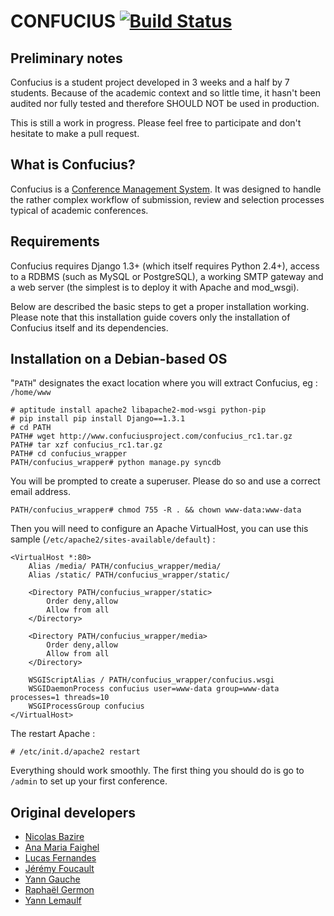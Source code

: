 CONFUCIUS [![Build Status](https://secure.travis-ci.org/keepitsimpl/confucius.png?branch=development)](http://travis-ci.org/keepitsimpl/confucius)
=================================================================================================================================================

Preliminary notes
-----------------

Confucius is a student project developed in 3 weeks and a half by 7 students.
Because of the academic context and so little time, it hasn't been audited nor
fully tested and therefore SHOULD NOT be used in production.

This is still a work in progress. Please feel free to participate and don't hesitate to make a pull request.

What is Confucius?
------------------

Confucius is a [Conference Management System](https://en.wikipedia.org/wiki/Conference_management_system).
It was designed to handle the rather complex workflow of submission, review
and selection processes typical of academic conferences.

Requirements
------------

Confucius requires Django 1.3+ (which itself requires Python 2.4+), access to a RDBMS (such as MySQL or PostgreSQL),
a working SMTP gateway and a web server (the simplest is to deploy it with Apache and mod\_wsgi).

Below are described the basic steps to get a proper installation working. Please note that this installation
guide covers only the installation of Confucius itself and its dependencies.

Installation on a Debian-based OS
------------

"`PATH`" designates the exact location where you will extract Confucius, eg : `/home/www`

    # aptitude install apache2 libapache2-mod-wsgi python-pip
    # pip install pip install Django==1.3.1
    # cd PATH
    PATH# wget http://www.confuciusproject.com/confucius_rc1.tar.gz
    PATH# tar xzf confucius_rc1.tar.gz
    PATH# cd confucius_wrapper
    PATH/confucius_wrapper# python manage.py syncdb

You will be prompted to create a superuser. Please do so and use a correct email address.

    PATH/confucius_wrapper# chmod 755 -R . && chown www-data:www-data

Then you will need to configure an Apache VirtualHost, you can use this sample (`/etc/apache2/sites-available/default`) :

    <VirtualHost *:80>
        Alias /media/ PATH/confucius_wrapper/media/
        Alias /static/ PATH/confucius_wrapper/static/
        
        <Directory PATH/confucius_wrapper/static>
            Order deny,allow
            Allow from all
        </Directory>
        
        <Directory PATH/confucius_wrapper/media>
            Order deny,allow
            Allow from all
        </Directory>
        
        WSGIScriptAlias / PATH/confucius_wrapper/confucius.wsgi
        WSGIDaemonProcess confucius user=www-data group=www-data processes=1 threads=10
        WSGIProcessGroup confucius
    </VirtualHost>

The restart Apache :

    # /etc/init.d/apache2 restart

Everything should work smoothly. The first thing you should do is go to `/admin` to set up your first conference.

Original developers
-------------------

- [Nicolas Bazire](/nbazire)
- [Ana Maria Faighel](/anouchka)
- [Lucas Fernandes](/lferna05)
- [Jérémy Foucault](/jfouca)
- [Yann Gauche](/yanng)
- [Raphaël Germon](/rgermon)
- [Yann Lemaulf](/ylemaulf)
